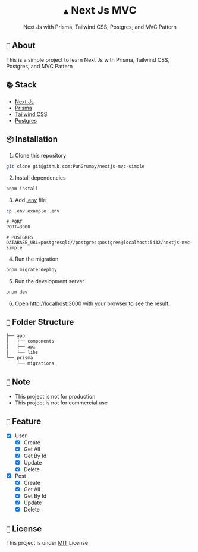 <div align="center">
    <h1><code>▲</code> Next Js MVC</h1>
    <p>Next Js with Prisma, Tailwind CSS, Postgres, and MVC Pattern</p>
</div>

## `📝` About

This is a simple project to learn Next Js with Prisma, Tailwind CSS, Postgres, and MVC Pattern

## `📚` Stack

- [Next Js](https://nextjs.org/)
- [Prisma](https://www.prisma.io/)
- [Tailwind CSS](https://tailwindcss.com/)
- [Postgres](https://www.postgresql.org/)

## `📦` Installation

1. Clone this repository

```bash
git clone git@github.com:PunGrumpy/nextjs-mvc-simple
```

2. Install dependencies

```bash
pnpm install
```

3. Add [.env](./.env.example) file

```bash
cp .env.example .env
```

```env
# PORT
PORT=3000

# POSTGRES
DATABASE_URL=postgresql://postgres:postgres@localhost:5432/nextjs-mvc-simple
```

4. Run the migration

```bash
pnpm migrate:deploy
```

5. Run the development server

```bash
pnpm dev
```

6. Open [http://localhost:3000](http://localhost:3000) with your browser to see the result.

## `📂` Folder Structure

```bash
├── app
│   ├── components
│   ├── api
│   └── libs
└── prisma
    └── migrations
```

## `📝` Note

- This project is not for production
- This project is not for commercial use

## `📝` Feature

- [x] User
  - [x] Create
  - [x] Get All
  - [x] Get By Id
  - [x] Update
  - [x] Delete
- [x] Post
  - [x] Create
  - [x] Get All
  - [x] Get By Id
  - [x] Update
  - [x] Delete

## `📝` License

This project is under [MIT](LICENSE) License
